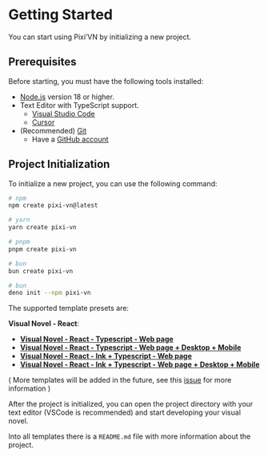 # Getting Started

You can start using Pixi’VN by initializing a new project.

## Prerequisites

Before starting, you must have the following tools installed:

* [Node.js](https://nodejs.org/) version 18 or higher.
* Text Editor with TypeScript support.
  * [Visual Studio Code](https://code.visualstudio.com/)
  * [Cursor](https://www.cursor.com/)
* (Recommended) [Git](https://git-scm.com/)
  * Have a [GitHub account](https://github.com/)

## Project Initialization

To initialize a new project, you can use the following command:

```bash
# npm
npm create pixi-vn@latest

# yarn
yarn create pixi-vn

# pnpm
pnpm create pixi-vn

# bun
bun create pixi-vn

# bun
deno init --npm pixi-vn
```

The supported template presets are:

**Visual Novel - React**:

* **[Visual Novel - React - Typescript - Web page](https://github.com/DRincs-Productions/pixi-vn-react-template)**
* **[Visual Novel - React - Typescript - Web page + Desktop + Mobile](https://github.com/DRincs-Productions/pixi-vn-react-template/tree/tauri)**
* **[Visual Novel - React - Ink + Typescript - Web page](https://github.com/DRincs-Productions/pixi-vn-react-template/tree/ink)**
* **[Visual Novel - React - Ink + Typescript - Web page + Desktop + Mobile](https://github.com/DRincs-Productions/pixi-vn-react-template/tree/ink-tauri)**

( More templates will be added in the future, see this [issue](https://github.com/DRincs-Productions/pixi-vn/issues/162) for more information )

After the project is initialized, you can open the project directory with your text editor (VSCode is recommended) and start developing your visual novel.

Into all templates there is a `README.md` file with more information about the project.
